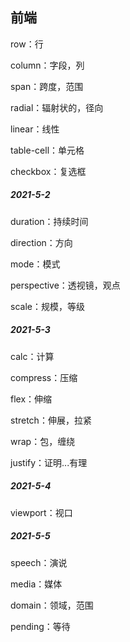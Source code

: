 ## 前端

row：行

column：字段，列

span：跨度，范围

radial：辐射状的，径向

linear：线性

table-cell：单元格

checkbox：复选框

##### 2021-5-2

duration：持续时间

direction：方向

mode：模式

perspective：透视镜，观点

scale：规模，等级

##### 2021-5-3

calc：计算

compress：压缩

flex：伸缩

stretch：伸展，拉紧

wrap：包，缠绕

justify：证明...有理

##### 2021-5-4

viewport：视口

##### 2021-5-5

speech：演说

media：媒体

domain：领域，范围

pending：等待